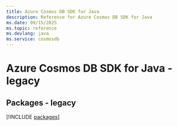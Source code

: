```yaml
---
title: Azure Cosmos DB SDK for Java
description: Reference for Azure Cosmos DB SDK for Java
ms.date: 09/15/2025
ms.topic: reference
ms.devlang: java
ms.service: cosmosdb
---
```

# Azure Cosmos DB SDK for Java - legacy
## Packages - legacy
[!INCLUDE [packages](cosmos-db-index.md)]